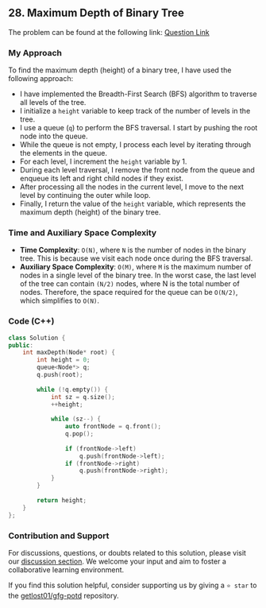 ## 28. Maximum Depth of Binary Tree

The problem can be found at the following link: [Question Link](https://practice.geeksforgeeks.org/problems/maximum-depth-of-binary-tree/1)

### My Approach

To find the maximum depth (height) of a binary tree, I have used the following approach:

- I have implemented the Breadth-First Search (BFS) algorithm to traverse all levels of the tree.
- I initialize a `height` variable to keep track of the number of levels in the tree.
- I use a queue (`q`) to perform the BFS traversal. I start by pushing the root node into the queue.
- While the queue is not empty, I process each level by iterating through the elements in the queue.
- For each level, I increment the `height` variable by 1.
- During each level traversal, I remove the front node from the queue and enqueue its left and right child nodes if they exist.
- After processing all the nodes in the current level, I move to the next level by continuing the outer while loop.
- Finally, I return the value of the `height` variable, which represents the maximum depth (height) of the binary tree.

### Time and Auxiliary Space Complexity

- **Time Complexity**: `O(N)`, where `N` is the number of nodes in the binary tree. This is because we visit each node once during the BFS traversal.
- **Auxiliary Space Complexity**: `O(M)`, where `M` is the maximum number of nodes in a single level of the binary tree. In the worst case, the last level of the tree can contain `(N/2)` nodes, where N is the total number of nodes. Therefore, the space required for the queue can be `O(N/2)`, which simplifies to `O(N)`.

### Code (C++)

```cpp
class Solution {
public:
    int maxDepth(Node* root) {
        int height = 0;
        queue<Node*> q;
        q.push(root);
        
        while (!q.empty()) {
            int sz = q.size();
            ++height;
            
            while (sz--) {
                auto frontNode = q.front();
                q.pop();
                
                if (frontNode->left)
                    q.push(frontNode->left);
                if (frontNode->right)
                    q.push(frontNode->right);
            }
        }
        
        return height;
    }
};
```

### Contribution and Support

For discussions, questions, or doubts related to this solution, please visit our [discussion section](https://github.com/getlost01/gfg-potd/discussions). We welcome your input and aim to foster a collaborative learning environment.

If you find this solution helpful, consider supporting us by giving a `⭐ star` to the [getlost01/gfg-potd](https://github.com/getlost01/gfg-potd) repository.